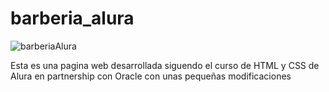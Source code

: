 # barberia_alura
![barberiaAlura](https://user-images.githubusercontent.com/90490804/159212832-3c1b3807-9151-42a9-b130-6b6329311110.PNG)


Esta es una pagina web desarrollada siguendo el curso de HTML y CSS de Alura en partnership con Oracle con unas pequeñas modificaciones 
